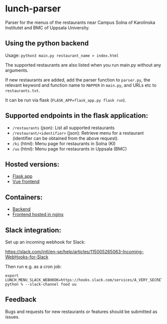 lunch-parser
============

Parser for the menus of the restaurants near Campus Solna of Karolinska Institutet and BMC of Uppsala University.

## Using the python backend

Usage: `python3 main.py restaurant_name > index.html`

The supported restaurants are also listed when you run main.py without any arguments.

If new restaurants are added, add the parser function to `parser.py`, the relevant keyword and function name to `MAPPER` in `main.py`, and URLs etc to `restaurants.txt`.

It can be run via flask (`FLASK_APP=flask_app.py flask run`).

## Supported endpoints in the flask application:

- `/restaurants` (json): List all supported restaurants
- `/restaurant/<identifier>` (json): Retrieve menu for a restaurant (identifier can be obtained from the above request).
- `/ki` (html): Menu page for restaurants in Solna (KI)
- `/uu` (html): Menu page for restaurants in Uppsala (BMC)

## Hosted versions:

- [Flask app](http://scilifelab-lunches.herokuapp.com/)
- [Vue frontend](http://talavis.eu/menu/)

## Containers:

- [Backend](https://hub.docker.com/repository/docker/scilifelabdatacentre/menu-backend)
- [Frontend hosted in nginx](https://hub.docker.com/repository/docker/scilifelabdatacentre/menu-frontend)

## Slack integration:

Set up an incoming webhook for Slack:

https://slack.com/intl/en-se/help/articles/115005265063-Incoming-WebHooks-for-Slack

Then run e.g. as a cron job:

```
export LUNCH_MENU_SLACK_WEBHOOK=https://hooks.slack.com/services/A_VERY_SECRET_KEY
python % --slack-channel food uu
```

## Feedback
Bugs and requests for new restaurants or features should be submitted as issues.
